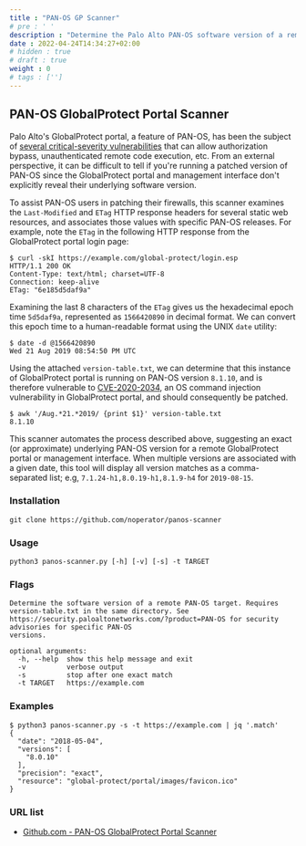 ```yaml
---
title : "PAN-OS GP Scanner"
# pre : ' '
description : "Determine the Palo Alto PAN-OS software version of a remote GlobalProtect portal or management interface."
date : 2022-04-24T14:34:27+02:00
# hidden : true
# draft : true
weight : 0
# tags : ['']
---
```


## PAN-OS GlobalProtect Portal Scanner

Palo Alto's GlobalProtect portal, a feature of PAN-OS, has been the subject of [several critical-severity vulnerabilities](https://security.paloaltonetworks.com/?severity=CRITICAL&product=PAN-OS&sort=-date) that can allow authorization bypass, unauthenticated remote code execution, etc. From an external perspective, it can be difficult to tell if you're running a patched version of PAN-OS since the GlobalProtect portal and management interface don't explicitly reveal their underlying software version.

To assist PAN-OS users in patching their firewalls, this scanner examines the `Last-Modified` and `ETag` HTTP response headers for several static web resources, and associates those values with specific PAN-OS releases. For example, note the `ETag` in the following HTTP response from the GlobalProtect portal login page:

```plain
$ curl -skI https://example.com/global-protect/login.esp
HTTP/1.1 200 OK
Content-Type: text/html; charset=UTF-8
Connection: keep-alive
ETag: "6e185d5daf9a"
```

Examining the last 8 characters of the `ETag` gives us the hexadecimal epoch time `5d5daf9a`, represented as `1566420890` in decimal format. We can convert this epoch time to a human-readable format using the UNIX `date` utility:

```plain
$ date -d @1566420890
Wed 21 Aug 2019 08:54:50 PM UTC
```

Using the attached `version-table.txt`, we can determine that this instance of GlobalProtect portal is running on PAN-OS version `8.1.10`, and is therefore vulnerable to [CVE-2020-2034](https://security.paloaltonetworks.com/CVE-2020-2034), an OS command injection vulnerability in GlobalProtect portal, and should consequently be patched.

```plain
$ awk '/Aug.*21.*2019/ {print $1}' version-table.txt 
8.1.10
```

This scanner automates the process described above, suggesting an exact (or approximate) underlying PAN-OS version for a remote GlobalProtect portal or management interface. When multiple versions are associated with a given date, this tool will display all version matches as a comma-separated list; e.g, `7.1.24-h1,8.0.19-h1,8.1.9-h4` for `2019-08-15`.

### Installation

```plain
git clone https://github.com/noperator/panos-scanner
```

### Usage

```plain
python3 panos-scanner.py [-h] [-v] [-s] -t TARGET
```

### Flags

```plain
Determine the software version of a remote PAN-OS target. Requires version-table.txt in the same directory. See https://security.paloaltonetworks.com/?product=PAN-OS for security advisories for specific PAN-OS
versions.

optional arguments:
  -h, --help  show this help message and exit
  -v          verbose output
  -s          stop after one exact match
  -t TARGET   https://example.com
```

### Examples

```plain
$ python3 panos-scanner.py -s -t https://example.com | jq '.match'
{
  "date": "2018-05-04",
  "versions": [
    "8.0.10"
  ],
  "precision": "exact",
  "resource": "global-protect/portal/images/favicon.ico"
}
```

### URL list

* [Github.com - PAN-OS GlobalProtect Portal Scanner](https://github.com/noperator/panos-scanner)
